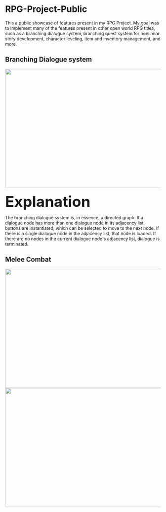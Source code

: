 # RPG-Project-Public
This a public showcase of features present in my RPG Project. My goal was to implement many of the features present in other open world RPG titles, such as a branching dialogue system, branching quest system for nonlinear story development, character leveling, item and inventory management, and more.


## Branching Dialogue system

<img src="https://github.com/Sterberino/RPG-Project-Public/blob/main/compressed%20showcase%20gifs/branching%20dialogue.gif" width="512" height="384">

<font size="30"> **Explanation** </font>

The branching dialogue system is, in essence, a directed graph. If a dialogue node has more than one dialogue node in its adjacency list, buttons are instantiated, which can be selected to move to the next node. If there is a single dialogue node in the adjacency list, that node is loaded. If there are no nodes in the current dialogue node's adjacency list, dialogue is terminated.


## Melee Combat

<p float="center">
   <img src="https://github.com/Sterberino/RPG-Project-Public/blob/main/compressed%20showcase%20gifs/melee%20punching%20compressed.gif" width="512" height="384" />
  <img src="https://github.com/Sterberino/RPG-Project-Public/blob/main/compressed%20showcase%20gifs/melee%20bat%20compressed.gif" width="512" height="384" />
</p>
 
 
